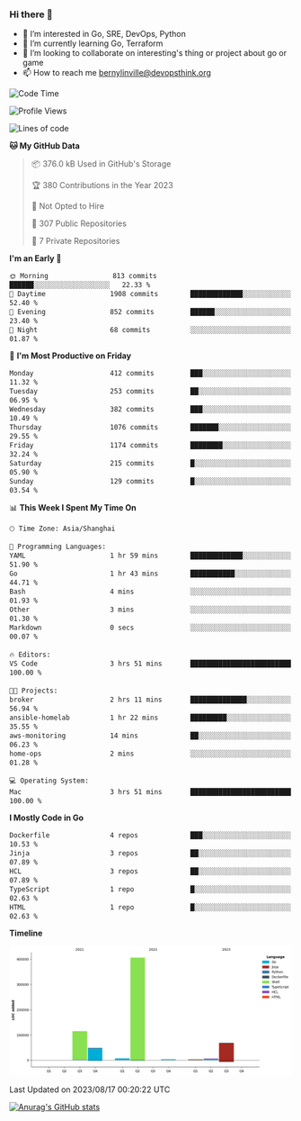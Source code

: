 ### Hi there 👋

- 👀 I’m interested in Go, SRE, DevOps, Python
- 🌱 I’m currently learning Go, Terraform
- 👯 I’m looking to collaborate on interesting's thing or project about go or game
- 📫 How to reach me bernylinville@devopsthink.org

<!--START_SECTION:waka-->
![Code Time](http://img.shields.io/badge/Code%20Time-271%20hrs%2044%20mins-blue)

![Profile Views](http://img.shields.io/badge/Profile%20Views-0-blue)

![Lines of code](https://img.shields.io/badge/From%20Hello%20World%20I%27ve%20Written-656.3%20thousand%20lines%20of%20code-blue)

**🐱 My GitHub Data** 

> 📦 376.0 kB Used in GitHub's Storage 
 > 
> 🏆 380 Contributions in the Year 2023
 > 
> 🚫 Not Opted to Hire
 > 
> 📜 307 Public Repositories 
 > 
> 🔑 7 Private Repositories 
 > 
**I'm an Early 🐤** 

```text
🌞 Morning                813 commits         ██████░░░░░░░░░░░░░░░░░░░   22.33 % 
🌆 Daytime                1908 commits        █████████████░░░░░░░░░░░░   52.40 % 
🌃 Evening                852 commits         ██████░░░░░░░░░░░░░░░░░░░   23.40 % 
🌙 Night                  68 commits          ░░░░░░░░░░░░░░░░░░░░░░░░░   01.87 % 
```
📅 **I'm Most Productive on Friday** 

```text
Monday                   412 commits         ███░░░░░░░░░░░░░░░░░░░░░░   11.32 % 
Tuesday                  253 commits         ██░░░░░░░░░░░░░░░░░░░░░░░   06.95 % 
Wednesday                382 commits         ███░░░░░░░░░░░░░░░░░░░░░░   10.49 % 
Thursday                 1076 commits        ███████░░░░░░░░░░░░░░░░░░   29.55 % 
Friday                   1174 commits        ████████░░░░░░░░░░░░░░░░░   32.24 % 
Saturday                 215 commits         █░░░░░░░░░░░░░░░░░░░░░░░░   05.90 % 
Sunday                   129 commits         █░░░░░░░░░░░░░░░░░░░░░░░░   03.54 % 
```


📊 **This Week I Spent My Time On** 

```text
🕑︎ Time Zone: Asia/Shanghai

💬 Programming Languages: 
YAML                     1 hr 59 mins        █████████████░░░░░░░░░░░░   51.90 % 
Go                       1 hr 43 mins        ███████████░░░░░░░░░░░░░░   44.71 % 
Bash                     4 mins              ░░░░░░░░░░░░░░░░░░░░░░░░░   01.93 % 
Other                    3 mins              ░░░░░░░░░░░░░░░░░░░░░░░░░   01.30 % 
Markdown                 0 secs              ░░░░░░░░░░░░░░░░░░░░░░░░░   00.07 % 

🔥 Editors: 
VS Code                  3 hrs 51 mins       █████████████████████████   100.00 % 

🐱‍💻 Projects: 
broker                   2 hrs 11 mins       ██████████████░░░░░░░░░░░   56.94 % 
ansible-homelab          1 hr 22 mins        █████████░░░░░░░░░░░░░░░░   35.55 % 
aws-monitoring           14 mins             ██░░░░░░░░░░░░░░░░░░░░░░░   06.23 % 
home-ops                 2 mins              ░░░░░░░░░░░░░░░░░░░░░░░░░   01.28 % 

💻 Operating System: 
Mac                      3 hrs 51 mins       █████████████████████████   100.00 % 
```

**I Mostly Code in Go** 

```text
Dockerfile               4 repos             ███░░░░░░░░░░░░░░░░░░░░░░   10.53 % 
Jinja                    3 repos             ██░░░░░░░░░░░░░░░░░░░░░░░   07.89 % 
HCL                      3 repos             ██░░░░░░░░░░░░░░░░░░░░░░░   07.89 % 
TypeScript               1 repo              █░░░░░░░░░░░░░░░░░░░░░░░░   02.63 % 
HTML                     1 repo              █░░░░░░░░░░░░░░░░░░░░░░░░   02.63 % 
```



**Timeline**

![Lines of Code chart](https://raw.githubusercontent.com/bernylinville/bernylinville/main/assets/bar_graph.png)


 Last Updated on 2023/08/17 00:20:22 UTC
<!--END_SECTION:waka-->

[![Anurag's GitHub stats](https://github-readme-stats.vercel.app/api?username=bernylinville)](https://github.com/anuraghazra/github-readme-stats)


<!--
**kylechou-dunk/kylechou-dunk** is a ✨ _special_ ✨ repository because its `README.md` (this file) appears on your GitHub profile.

Here are some ideas to get you started:

- 🔭 I’m currently working on ...
- 🌱 I’m currently learning ...
- 👯 I’m looking to collaborate on ...
- 🤔 I’m looking for help with ...
- 💬 Ask me about ...
- 📫 How to reach me: ...
- 😄 Pronouns: ...
- ⚡ Fun fact: ...
-->
